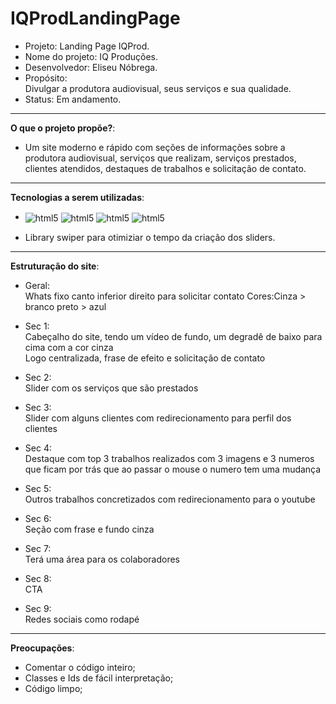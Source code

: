 # IQProdLandingPage
* Projeto: Landing Page IQProd.<br>
* Nome do projeto: IQ Produções.<br>
* Desenvolvedor: Eliseu Nóbrega.<br>
* Propósito:<br>
Divulgar a produtora audiovisual, seus serviços e sua qualidade.<br>
* Status: Em andamento.

***

**O que o projeto propõe?**:
* Um site moderno e rápido com seções de informações sobre
a produtora audiovisual, serviços que realizam, serviços prestados, clientes atendidos,
destaques de trabalhos e solicitação de contato.

***

**Tecnologias a serem utilizadas**:<br>
* <img align="center" alt="html5" src="https://img.shields.io/badge/HTML5-E34F26?style=for-the-badge&logo=html5&logoColor=white">
  <img align="center" alt="html5" src="https://img.shields.io/badge/CSS3-1572B6?style=for-the-badge&logo=css3&logoColor=white">
  <img align="center" alt="html5" src="https://img.shields.io/badge/Bootstrap-563D7C?style=for-the-badge&logo=bootstrap&logoColor=white">
  <img align="center" alt="html5" src="https://img.shields.io/badge/JavaScript-F7DF1E?style=for-the-badge&logo=javascript&logoColor=black">

* Library swiper para otimiziar o tempo da criação dos sliders.
***

**Estruturação do site**:

* Geral:<br>
Whats fixo canto inferior direito para solicitar contato
Cores:Cinza > branco preto > azul

* Sec 1: <br>
Cabeçalho do site, tendo um vídeo de fundo, um degradê de baixo para cima com a cor cinza <br>
Logo centralizada, frase de efeito e solicitação de contato


* Sec 2: <br>
Slider com os serviços que são prestados

* Sec 3: <br>
Slider com alguns clientes com redirecionamento para perfil dos clientes

* Sec 4: <br>
Destaque com top 3 trabalhos realizados com 3 imagens e 3 numeros que ficam por trás
que ao passar o mouse o numero tem uma mudança


* Sec 5:<br>
Outros trabalhos concretizados com redirecionamento para o youtube

* Sec 6: <br>
Seção com frase e fundo cinza

* Sec 7:<br>
Terá uma área para os colaboradores

* Sec 8: <br>
CTA

* Sec 9: <br>
Redes sociais como rodapé

***

**Preocupações**:<br>
- Comentar o código inteiro;<br>
- Classes e Ids de fácil interpretação;<br>
- Código limpo;<br>
